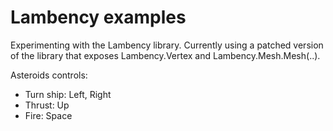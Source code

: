 Lambency examples
=================

Experimenting with the Lambency library. Currently using a patched version of the library that exposes Lambency.Vertex and Lambency.Mesh.Mesh(..). 

Asteroids controls:

* Turn ship: Left, Right
* Thrust: Up
* Fire: Space



